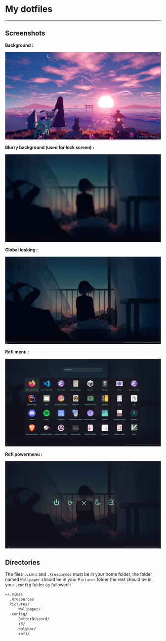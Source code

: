 My dotfiles
===

---
Screenshots
---
**Background :**

![Alt text](Wallpaper/bg.jpg?raw=true "Background")


**Blurry background (used for lock screen) :**

![Alt text](Wallpaper/bg_blurred_sized.png?raw=true "Blurry background")



**Global looking :**

![Alt text](screenshot/screenshot.png?raw=true "screenshot")



**Rofi menu :**

![Alt text](screenshot/rofi-menu-screenshot.png?raw=true "Rofi menu screenshot")


**Rofi powermenu :**

![Alt text](screenshot/rofi-powermenu-screenshot.png?raw=true "Rofi powermenu screenshot")


Directories
---
The files `.vimrc` and `.Xresources` must be in your home folder, the folder named `Wallpaper` should be in your `Pictures` folder the rest should be in your `.config` folder as followed :
```
~/.vimrc
  .Xresources
  Pictures/
      Wallpaper/
  .config/
      BetterDiscord/
      i3/
      polybar/
      rofi/
```

